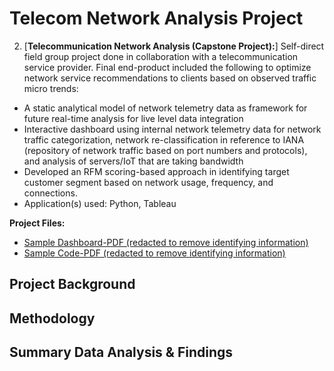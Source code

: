 # Telecom Network Analysis Project

2. [**Telecommunication Network Analysis (Capstone Project):**] Self-direct field group project done in collaboration with a telecommunication service provider. Final end-product included the following to optimize network service recommendations to clients based on observed traffic micro trends:
- A static analytical model of network telemetry data as framework for future real-time analysis for live level data integration
- Interactive dashboard using internal network telemetry data for network traffic categorization, network re-classification in reference to
IANA (repository of network traffic based on port numbers and protocols), and analysis of servers/IoT that are taking bandwidth
- Developed an RFM scoring-based approach in identifying target customer segment based on network usage, frequency, and connections.
- Application(s) used: Python, Tableau

**Project Files:**
- [Sample Dashboard-PDF (redacted to remove identifying information)](https://github.com/tlieva/data-science-portfolio/blob/bfd6fa57eca95773c4fa9f67d2cb91ae9d03185c/Network-Analysis-%20Dashboard.pdf)
- [Sample Code-PDF (redacted to remove identifying information)](https://github.com/tlieva/data-science-portfolio/blob/5d7493c429425f23120349743aa2105666477292/Network_Analytical_File_Sample_Code.pdf)

## Project Background

## Methodology

## Summary Data Analysis & Findings

